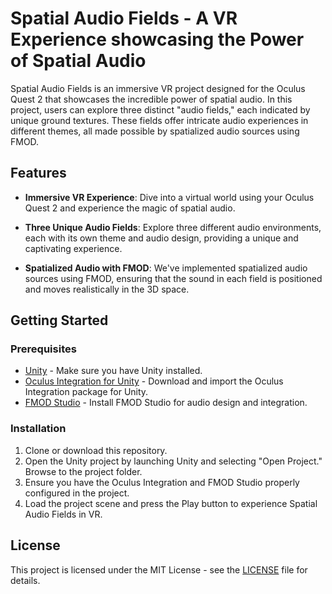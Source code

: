 # Spatial Audio Fields - A VR Experience showcasing the Power of Spatial Audio

Spatial Audio Fields is an immersive VR project designed for the Oculus Quest 2 that showcases the incredible power of spatial audio. In this project, users can explore three distinct "audio fields," each indicated by unique ground textures. These fields offer intricate audio experiences in different themes, all made possible by spatialized audio sources using FMOD.

## Features

- **Immersive VR Experience**: Dive into a virtual world using your Oculus Quest 2 and experience the magic of spatial audio.

- **Three Unique Audio Fields**: Explore three different audio environments, each with its own theme and audio design, providing a unique and captivating experience.

- **Spatialized Audio with FMOD**: We've implemented spatialized audio sources using FMOD, ensuring that the sound in each field is positioned and moves realistically in the 3D space.

## Getting Started

### Prerequisites

- [Unity](https://unity.com/) - Make sure you have Unity installed.
- [Oculus Integration for Unity](https://developer.oculus.com/downloads/package/unity-integration/) - Download and import the Oculus Integration package for Unity.
- [FMOD Studio](https://www.fmod.com/download) - Install FMOD Studio for audio design and integration.

### Installation

1. Clone or download this repository.
2. Open the Unity project by launching Unity and selecting "Open Project." Browse to the project folder.
3. Ensure you have the Oculus Integration and FMOD Studio properly configured in the project.
4. Load the project scene and press the Play button to experience Spatial Audio Fields in VR.


## License

This project is licensed under the MIT License - see the [LICENSE](LICENSE) file for details.
